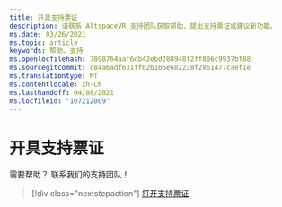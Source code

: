 ```yaml
---
title: 开具支持票证
description: 请联系 AltspaceVR 支持团队获取帮助、提出支持票证或建议新功能。
ms.date: 03/26/2021
ms.topic: article
keywords: 帮助、支持
ms.openlocfilehash: 7898764aaf6db42ebd288948f2ff806c9937bf88
ms.sourcegitcommit: d84a6adf631ff02b106e682238f2861477caef1e
ms.translationtype: MT
ms.contentlocale: zh-CN
ms.lasthandoff: 04/08/2021
ms.locfileid: "107212009"
---
```

# <a name="open-a-support-ticket"></a>开具支持票证

需要帮助？ 联系我们的支持团队！

> [!div class="nextstepaction"] 
> [打开支持票证](https://help.altvr.com/hc/en-us/requests/new)
